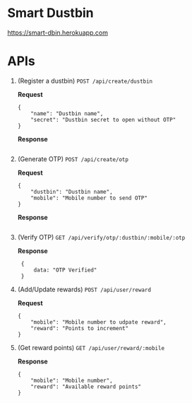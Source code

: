 # Smart Dustbin

https://smart-dbin.herokuapp.com

# APIs

1. (Register a dustbin) `POST /api/create/dustbin`

   **Request**

   ```
   {
       "name": "Dustbin name",
       "secret": "Dustbin secret to open without OTP"
   }
   ```

   **Response**

   ```

   ```

2. (Generate OTP) `POST /api/create/otp`

   **Request**

   ```
   {
       "dustbin": "Dustbin name",
       "mobile": "Mobile number to send OTP"
   }
   ```

   **Response**

   ```

   ```

3. (Verify OTP) `GET /api/verify/otp/:dustbin/:mobile/:otp`

   **Response**

   ```
    {
        data: "OTP Verified"
    }
   ```

4. (Add/Update rewards) `POST /api/user/reward`

   **Request**

   ```
   {
       "mobile": "Mobile number to udpate reward",
       "reward": "Points to increment"
   }
   ```

5. (Get reward points) `GET /api/user/reward/:mobile`

   **Response**

   ```
   {
       "mobile": "Mobile number",
       "reward": "Available reward points"
   }
   ```
